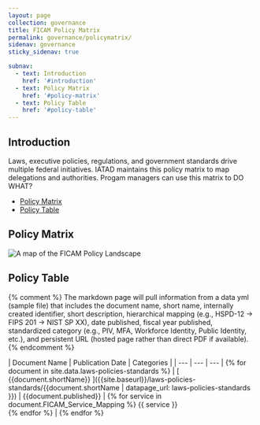 ```yaml
---
layout: page
collection: governance
title: FICAM Policy Matrix
permalink: governance/policymatrix/
sidenav: governance
sticky_sidenav: true

subnav:
  - text: Introduction
    href: '#introduction'
  - text: Policy Matrix
    href: '#policy-matrix'
  - text: Policy Table
    href: '#policy-table'
---
```


## Introduction

Laws, executive policies, regulations, and government standards drive multiple federal initiatives. IATAD maintains this policy matrix to map delegations and authorities. Progam managers can use this matrix to DO WHAT?

* [Policy Matrix](#policy-matrix)
* [Policy Table](#policy-table)

## Policy Matrix

![A map of the FICAM Policy Landscape]({{site.baseurl}}/assets/img/ficam-policy-landscape-map.png)

## Policy Table

{% comment %}
The markdown page will pull information from a data yml (sample file) that includes the document name, short name, internally created identifier, short description, hierarchical  mapping (e.g., HSPD-12 -> FIPS 201 -> NIST SP XX), date published, fiscal year published, standardized category (e.g., PIV, MFA, Workforce Identity, Public Identity, etc.), and persistent URL (hosted page rather than direct PDF if available).
{% endcomment %}

| Document Name | Publication Date | Categories |
| --- | --- | --- | {% for document in site.data.laws-policies-standards %}
| [ {{document.shortName}} ]({{site.baseurl}}/laws-policies-standards/{{document.shortName | datapage_url: laws-policies-standards }}) | {{document.published}} | {% for service in document.FICAM_Service_Mapping %} {{ service }}<br/> {% endfor %} | {% endfor %}

